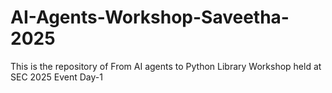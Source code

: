 # AI-Agents-Workshop-Saveetha-2025

This is the repository of From AI agents to Python Library Workshop held at SEC 2025 Event Day-1
